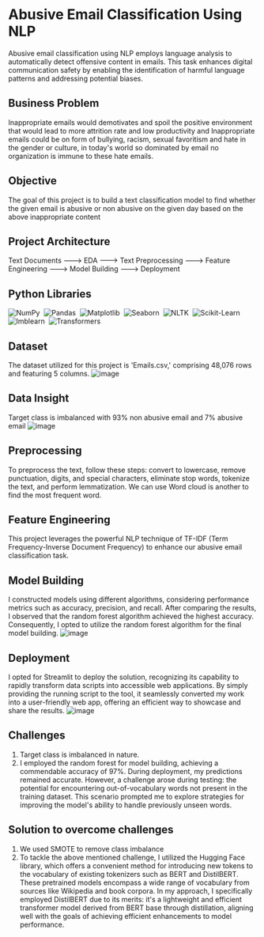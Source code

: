 
# Abusive Email Classification Using NLP

Abusive email classification using NLP employs language analysis to automatically detect offensive content in emails. This task enhances digital communication safety by enabling the identification of harmful language patterns and addressing potential biases.

## Business Problem 

Inappropriate emails would demotivates and spoil the positive environment that would lead to more attrition rate and low productivity and Inappropriate emails could be on form of bullying, racism, sexual favoritism and hate in the gender or culture, in today's world so dominated by email no organization is immune to these hate emails.

## Objective

The goal of this project is to build a text classification model to find whether the given email is abusive or non abusive on the given day based on the above inappropriate content 

## Project Architecture

Text Documents ---> EDA ---> Text Preprocessing ---> Feature Engineering ---> Model Building ---> Deployment

## Python Libraries 

![NumPy](https://img.shields.io/badge/-NumPy-05122A?style=flat&logo=NumPy)&nbsp;
![Pandas](https://img.shields.io/badge/-Pandas-05122A?style=flat&logo=Pandas)&nbsp;
![Matplotlib](https://img.shields.io/badge/-Matplotlib-05122A?style=flat&logo=Matplotlib)&nbsp;
![Seaborn](https://img.shields.io/badge/-Seaborn-05122A?style=flat&logo=Seaborn)&nbsp;
![NLTK](https://img.shields.io/badge/-NLTK-05122A?style=flat&logo=NLTK)&nbsp;
![Scikit-Learn](https://img.shields.io/badge/-ScikitLearn-05122A?style=flat&logo=scikit-learn)\
![Imblearn](https://img.shields.io/badge/-Imblearn-05122A?style=flat&logo=Imblearn)&nbsp;
![Transformers](https://img.shields.io/badge/-Transformers-05122A?style=flat&logo=Transformers)&nbsp;

## Dataset

The dataset utilized for this project is 'Emails.csv,' comprising 48,076 rows and featuring 5 columns.
![image](https://github.com/nithu24/Abusive-Email-Classification/assets/92521223/ae6dff77-f127-4ec3-b353-8a2954cfd0c8)

## Data Insight

Target class is imbalanced with 93% non abusive email and 7% abusive email 
![image](https://github.com/nithu24/Abusive-Email-Classification/assets/92521223/e222a2bc-cdc6-4def-99b3-f60ee18ffffe)


## Preprocessing

To preprocess the text, follow these steps: 
convert to lowercase, remove punctuation, digits, and special characters, eliminate stop words, tokenize the text, and perform lemmatization.
We can use Word cloud is another to find the most frequent word.

## Feature Engineering

This project leverages the powerful NLP technique of TF-IDF (Term Frequency-Inverse Document Frequency) to enhance our abusive email classification task.

## Model Building 

I constructed models using different algorithms, considering performance metrics such as accuracy, precision, and recall. After comparing the results, I observed that the random forest algorithm achieved the highest accuracy. Consequently, I opted to utilize the random forest algorithm for the final model building.
![image](https://github.com/nithu24/Abusive-Email-Classification/assets/92521223/43b605ec-d83c-4d08-8cd0-7a7df0337a1c)

## Deployment

I opted for Streamlit to deploy the solution, recognizing its capability to rapidly transform data scripts into accessible web applications. By simply providing the running script to the tool, it seamlessly converted my work into a user-friendly web app, offering an efficient way to showcase and share the results.
![image](https://github.com/nithu24/Abusive-Email-Classification/assets/92521223/31f690fb-cd49-444c-afcc-8d3608324bf5)

## Challenges 

1) Target class is imbalanced in nature. 
2) I employed the random forest for model building, achieving a commendable accuracy of 97%. During deployment, my predictions remained accurate. However, a challenge arose during testing: the potential for encountering out-of-vocabulary words not present in the training dataset. This scenario prompted me to explore strategies for improving the model's ability to handle previously unseen words.

## Solution to overcome challenges

1) We used SMOTE to remove class imbalance 
2) To tackle the above mentioned challenge, I utilized the Hugging Face library, which offers a convenient method for introducing new tokens to the vocabulary of existing tokenizers such as BERT and DistilBERT. These pretrained models encompass a wide range of vocabulary from sources like Wikipedia and book corpora. In my approach, I specifically employed DistilBERT due to its merits: it's a lightweight and efficient transformer model derived from BERT base through distillation, aligning well with the goals of achieving efficient enhancements to model performance.






